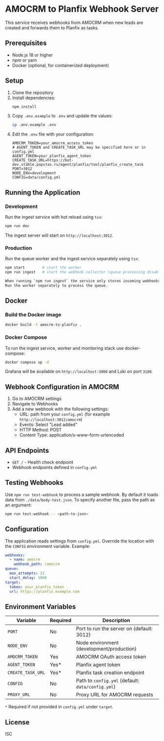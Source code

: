 # AMOCRM to Planfix Webhook Server

This service receives webhooks from AMOCRM when new leads are created and forwards them to Planfix as tasks.

## Prerequisites

- Node.js 18 or higher
- npm or yarn
- Docker (optional, for containerized deployment)

## Setup

1. Clone the repository
2. Install dependencies:
   ```bash
   npm install
   ```
3. Copy `.env.example` to `.env` and update the values:
   ```bash
   cp .env.example .env
   ```
4. Edit the `.env` file with your configuration:
   ```
   AMOCRM_TOKEN=your_amocrm_access_token
   # AGENT_TOKEN and CREATE_TASK_URL may be specified here or in config.yml
   AGENT_TOKEN=your_planfix_agent_token
   CREATE_TASK_URL=https://bot-dev.stable.popstas.ru/agent/planfix/tool/planfix_create_task
   PORT=3012
   NODE_ENV=development
   CONFIG=data/config.yml
   ```

## Running the Application

### Development

Run the ingest service with hot reload using `tsx`:

```bash
npm run dev
```

The ingest server will start on `http://localhost:3012`.

### Production

Run the queue worker and the ingest service separately using `tsx`:

```bash
npm start        # start the worker
npm run ingest   # start the webhook collector (queue processing disabled)

When running `npm run ingest` the service only stores incoming webhooks.
Run the worker separately to process the queue.
```

## Docker

### Build the Docker image

```bash
docker build -t amocrm-to-planfix .
```

### Docker Compose

To run the ingest service, worker and monitoring stack use docker-compose:

```bash
docker compose up -d
```

Grafana will be available on `http://localhost:3000` and Loki on port `3100`.

## Webhook Configuration in AMOCRM

1. Go to AMOCRM settings
2. Navigate to Webhooks
3. Add a new webhook with the following settings:
   - URL: path from your `config.yml` (for example `http://localhost:3012/amocrm`)
   - Events: Select "Lead added"
   - HTTP Method: POST
   - Content Type: application/x-www-form-urlencoded

## API Endpoints

- `GET /` - Health check endpoint
 - Webhook endpoints defined in `config.yml`

## Testing Webhooks

Use `npm run test-webhook` to process a sample webhook. By default it loads data from `./data/body-test.json`.
To specify another file, pass the path as an argument:

```bash
npm run test-webhook -- <path-to-json>
```

## Configuration

The application reads settings from `config.yml`. Override the location with the `CONFIG` environment variable.
Example:

```yml
webhooks:
  - name: amocrm
    webhook_path: /amocrm
queue:
  max_attempts: 12
  start_delay: 1000
target:
  token: your_planfix_token
  url: https://planfix.example.com
```

## Environment Variables

| Variable | Required | Description |
|----------|----------|-------------|
| `PORT` | No | Port to run the server on (default: 3012) |
| `NODE_ENV` | No | Node environment (development/production) |
| `AMOCRM_TOKEN` | Yes | AMOCRM OAuth access token |
| `AGENT_TOKEN` | Yes* | Planfix agent token |
| `CREATE_TASK_URL` | Yes* | Planfix task creation endpoint |
| `CONFIG` | No | Path to `config.yml` (default: `data/config.yml`) |
| `PROXY_URL` | No | Proxy URL for AMOCRM requests |

`*` Required if not provided in `config.yml` under `target`.

## License

ISC
